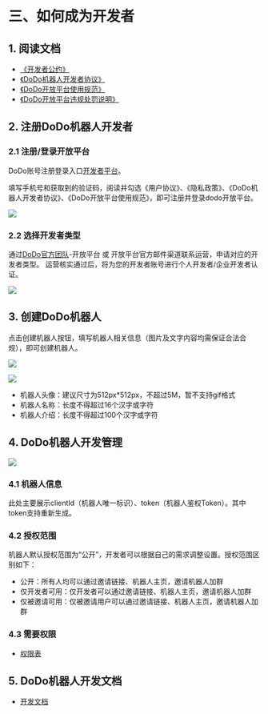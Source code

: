 # 三、如何成为开发者

## 1. 阅读文档
- [《开发者公约》](/go/convention/convention.md)
- [《DoDo机器人开发者协议》](/go/agreement/agreement.md)
- [《DoDo开放平台使用规范》](/go/rule/apecification.md)
- [《DoDo开放平台违规处罚说明》](/go/rule/explain.md)
## 2. 注册DoDo机器人开发者
### 2.1 注册/登录开放平台
DoDo账号注册登录入口[开发者平台](https://doker.imdodo.com)。

填写手机号和获取到的验证码，阅读并勾选《用户协议》、《隐私政策》、《DoDo机器人开发者协议》、《DoDo开放平台使用规范》，即可注册并登录dodo开放平台。

![](https://img.imdodo.com/upload/cdn/576ECCA397C25DA99DCC09229979B5BE_1642751628487.png)

### 2.2 选择开发者类型
通过[DoDo官方团队](https://imdodo.com/i?gNo=145870)-开放平台 或 开放平台官方邮件渠道联系运营，申请对应的开发者类型。
运营核实通过后，将为您的开发者账号进行个人开发者/企业开发者认证。

![](https://img.imdodo.com/upload/cdn/B21B785631590BB85207BA13639ACC0A_1642596269417.png)

## 3. 创建DoDo机器人
点击创建机器人按钮，填写机器人相关信息（图片及文字内容均需保证合法合规），即可创建机器人。

![](https://img.imdodo.com/upload/cdn/FAFD01AAC799E6355DFB28B045FCE72C_1642596386410.png)

![](https://img.imdodo.com/upload/cdn/6D977C6CC2885E481CD0B5B1DA3A11EB_1642596452553.png)

- 机器人头像：建议尺寸为512px*512px，不超过5M，暂不支持gif格式
- 机器人名称：长度不得超过16个汉字或字符
- 机器人介绍：长度不得超过100个汉字或字符

## 4. DoDo机器人开发管理

![](https://img.imdodo.com/dodo/7db2c2c5d88431ff1b84ce45dadf8264.png)

### 4.1 机器人信息
此处主要展示clientId（机器人唯一标识）、token（机器人鉴权Token）。其中token支持重新生成。

### 4.2 授权范围
机器人默认授权范围为“公开”，开发者可以根据自己的需求调整设置。授权范围区别如下：
- 公开：所有人均可以通过邀请链接、机器人主页，邀请机器人加群
- 仅开发者可用：仅开发者可以通过邀请链接、机器人主页，邀请机器人加群
- 仅被邀请可用：仅被邀请用户可以通过邀请链接、机器人主页，邀请机器人加群

### 4.3 需要权限

- [权限表](../../dev/start/permission.md)

## 5. DoDo机器人开发文档

- [开发文档](../../dev/)